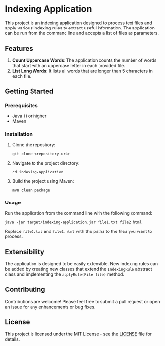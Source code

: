 # Indexing Application

This project is an indexing application designed to process text files and apply various indexing rules to extract useful information. The application can be run from the command line and accepts a list of files as parameters.

## Features

1. **Count Uppercase Words**: The application counts the number of words that start with an uppercase letter in each provided file.
2. **List Long Words**: It lists all words that are longer than 5 characters in each file.

## Getting Started

### Prerequisites

- Java 11 or higher
- Maven

### Installation

1. Clone the repository:
   ```
   git clone <repository-url>
   ```
2. Navigate to the project directory:
   ```
   cd indexing-application
   ```
3. Build the project using Maven:
   ```
   mvn clean package
   ```

### Usage

Run the application from the command line with the following command:
```
java -jar target/indexing-application.jar file1.txt file2.html
```

Replace `file1.txt` and `file2.html` with the paths to the files you want to process.

## Extensibility

The application is designed to be easily extensible. New indexing rules can be added by creating new classes that extend the `IndexingRule` abstract class and implementing the `applyRule(File file)` method.

## Contributing

Contributions are welcome! Please feel free to submit a pull request or open an issue for any enhancements or bug fixes.

## License

This project is licensed under the MIT License - see the [LICENSE](LICENSE) file for details.